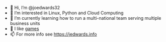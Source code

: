 - 👋 Hi, I’m @joedwards32
- 👀 I’m interested in Linux, Python and Cloud Computing
- 🌱 I’m currently learning how to run a multi-national team serving multiple business units
- 💞️ I like [games](https://www.2d6.club)
- 📫 For more info see https://jedwards.info

<!---
joedwards32/joedwards32 is a ✨ special ✨ repository because its `README.md` (this file) appears on your GitHub profile.
You can click the Preview link to take a look at your changes.
--->
